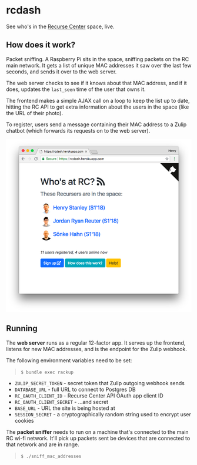 # rcdash

See who's in the [Recurse Center](https://recurse.com) space, live.

## How does it work?

Packet sniffing. A Raspberry Pi sits in the space, sniffing packets on the RC main network. It gets a list of unique MAC addresses it saw over the last few seconds, and sends it over to the web server.

The web server checks to see if it knows about that MAC address, and if it does, updates the `last_seen` time of the user that owns it.

The frontend makes a simple AJAX call on a loop to keep the list up to date, hitting the RC API to get extra information about the users in the space (like the URL of their photo).

To register, users send a message containing their MAC address to a Zulip chatbot (which forwards its requests on to the web server).

![](screenshots/main.png)

## Running

The **web server** runs as a regular 12-factor app. It serves up the frontend, listens for new MAC addresses, and is the endpoint for the Zulip webhook.

The following environment variables need to be set:

> `$ bundle exec rackup`

* `ZULIP_SECRET_TOKEN` - secret token that Zulip outgoing webhook sends
* `DATABASE_URL` - full URL to connect to Postgres DB
* `RC_OAUTH_CLIENT_ID` - Recurse Center API OAuth app client ID
* `RC_OAUTH_CLIENT_SECRET` - ...and secret
* `BASE_URL` - URL the site is being hosted at
* `SESSION_SECRET` - a cryptographically random string used to encrypt user cookies

The **packet sniffer** needs to run on a machine that's connected to the main RC wi-fi network. It'll pick up packets sent be devices that are connected to that network and are in range.

> `$ ./sniff_mac_addresses`